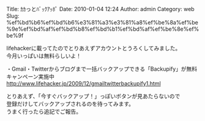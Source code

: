Title: ｶｶっとﾊﾞｯｸｱｯﾎﾟ
Date: 2010-01-04 12:24
Author: admin
Category: web
Slug: %ef%bd%b6%ef%bd%b6%e3%81%a3%e3%81%a8%ef%be%8a%ef%be%9e%ef%bd%af%ef%bd%b8%ef%bd%b1%ef%bd%af%ef%be%8e%ef%be%9f

lifehackerに載ってたのでとりあえずアカウントとうろくしてみました。  
今月いっぱいは無料らしいよ！

・Gmail・Twitterからブログまで一括バックアップできる「Backupify」が無料キャンペーン実施中  
<http://www.lifehacker.jp/2009/12/gmailtwitterbackupify1.html>

とりあえず、「今すぐバックアップ！」っぽいボタンが見あたらないので  
登録だけしてバックアップされるのを待ってみます。  
うまく行ったら追記でご報告。
